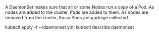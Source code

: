 A DaemonSet makes sure that all or some Nodes run a copy of a Pod. As nodes are added to the cluster, Pods are added to them. As nodes are removed from the cluster, those Pods are garbage collected.

kubectl apply -f ~/daemonset.yml
kubectl describe daemonset
